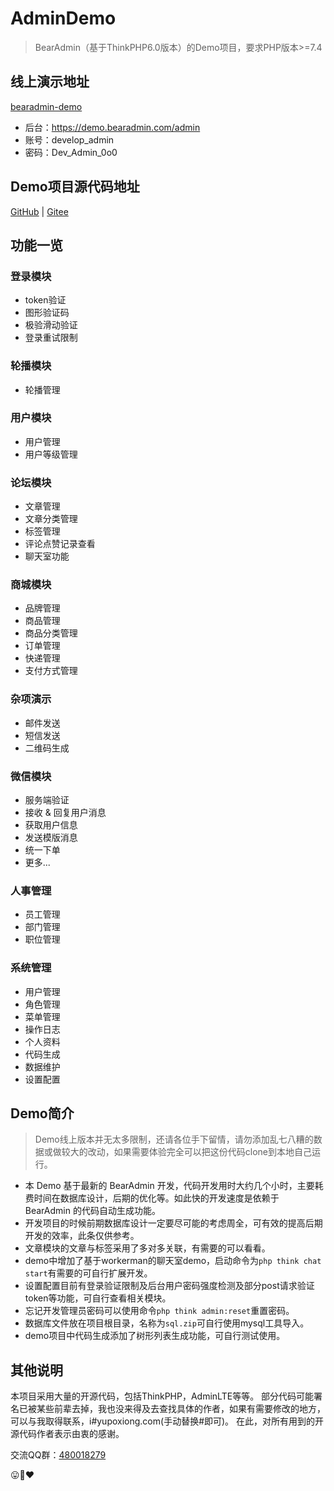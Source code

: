 # AdminDemo
> BearAdmin（基于ThinkPHP6.0版本）的Demo项目，要求PHP版本>=7.4

## 线上演示地址
[bearadmin-demo](https://demo.bearadmin.com/)

- 后台：https://demo.bearadmin.com/admin
- 账号：develop_admin
- 密码：Dev_Admin_0o0

## Demo项目源代码地址
[GitHub](https://github.com/yupoxiong/bearadmin-demo) |
[Gitee](https://gitee.com/yupoxiong/bearadmin-demo)

## 功能一览
### 登录模块
- token验证
- 图形验证码
- 极验滑动验证
- 登录重试限制
### 轮播模块
- 轮播管理
### 用户模块
- 用户管理
- 用户等级管理
### 论坛模块
- 文章管理
- 文章分类管理
- 标签管理
- 评论点赞记录查看
- 聊天室功能
### 商城模块
- 品牌管理
- 商品管理
- 商品分类管理
- 订单管理
- 快递管理
- 支付方式管理
### 杂项演示
- 邮件发送
- 短信发送
- 二维码生成
### 微信模块
- 服务端验证
- 接收 & 回复用户消息
- 获取用户信息
- 发送模版消息
- 统一下单
- 更多...
### 人事管理
- 员工管理
- 部门管理
- 职位管理
### 系统管理
- 用户管理
- 角色管理
- 菜单管理
- 操作日志
- 个人资料
- 代码生成
- 数据维护
- 设置配置


## Demo简介

> Demo线上版本并无太多限制，还请各位手下留情，请勿添加乱七八糟的数据或做较大的改动，如果需要体验完全可以把这份代码clone到本地自己运行。

- 本 Demo 基于最新的 BearAdmin 开发，代码开发用时大约几个小时，主要耗费时间在数据库设计，后期的优化等。如此快的开发速度是依赖于 BearAdmin 的代码自动生成功能。
- 开发项目的时候前期数据库设计一定要尽可能的考虑周全，可有效的提高后期开发的效率，此条仅供参考。
- 文章模块的文章与标签采用了多对多关联，有需要的可以看看。
- demo中增加了基于workerman的聊天室demo，启动命令为`php think chat start`有需要的可自行扩展开发。
- 设置配置目前有登录验证限制及后台用户密码强度检测及部分post请求验证token等功能，可自行查看相关模块。
- 忘记开发管理员密码可以使用命令`php think admin:reset`重置密码。
- 数据库文件放在项目根目录，名称为`sql.zip`可自行使用mysql工具导入。
- demo项目中代码生成添加了树形列表生成功能，可自行测试使用。

## 其他说明
本项目采用大量的开源代码，包括ThinkPHP，AdminLTE等等。
部分代码可能署名已被某些前辈去掉，我也没来得及去查找具体的作者，如果有需要修改的地方，可以与我取得联系，i#yupoxiong.com(手动替换#即可)。
在此，对所有用到的开源代码作者表示由衷的感谢。

交流QQ群：[480018279](//shang.qq.com/wpa/qunwpa?idkey=2e8674491df685dab9f634773b72ce8ed7df033aed7cbf194cda95dd4ad45737)

:stuck_out_tongue::bear::heart: